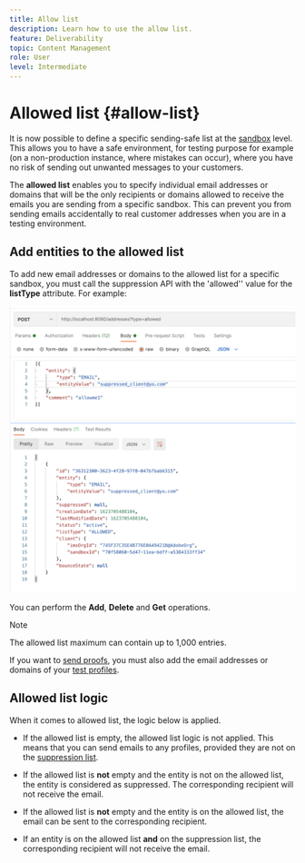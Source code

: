 ```yaml
---
title: Allow list
description: Learn how to use the allow list.
feature: Deliverability
topic: Content Management
role: User
level: Intermediate
---
```

# Allowed list {#allow-list}

It is now possible to define a specific sending-safe list at the [sandbox](administration/sandboxes.md) level. This allows you to have a safe environment, for testing purpose for example (on a non-production instance, where mistakes can occur), where you have no risk of sending out unwanted messages to your customers.

The **allowed list** enables you to specify individual email addresses or domains that will be the only recipients or domains allowed to receive the emails you are sending from a specific sandbox. This can prevent you from sending emails accidentally to real customer addresses when you are in a testing environment.

## Add entities to the allowed list

To add new email addresses or domains to the allowed list for a specific sandbox, you must call the suppression API with the 'allowed'' value for the **listType** attribute. For example:

![](assets/allow-list-api.png)

You can perform the **Add**, **Delete** and **Get** operations.

>[!NOTE]
>
>The allowed list maximum can contain up to 1,000 entries.

If you want to [send proofs](preview.md#send-proofs), you must also add the email addresses or domains of your [test profiles](building-journeys/creating-test-profiles.md).

## Allowed list logic

When it comes to allowed list, the logic below is applied.

* If the allowed list is empty, the allowed list logic is not applied. This means that you can send emails to any profiles, provided they are not on the [suppression list](suppression-list.md).

* If the allowed list is **not** empty and the entity is not on the allowed list, the entity is considered as suppressed. The corresponding recipient will not receive the email.

* If the allowed list is **not** empty and the entity is on the allowed list, the email can be sent to the corresponding recipient.

* If an entity is on the allowed list **and** on the suppression list, the corresponding recipient will not receive the email.






